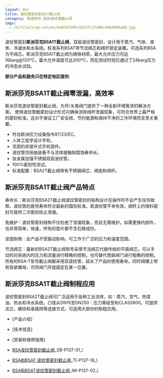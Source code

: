 ```yaml
---
layout: doc
title: 波纹管密封BSA1T截止阀
category: 管道附件,密封波纹管截止阀
imgs:
  - /d/file/stop-valves/6a0397b05c91b27c37486cd46d968a88.jpg
---
```


波纹管密封**斯派莎克BSA1T截止阀**，双层波纹管密封，设计用于蒸汽、气体、液体、冷凝水和水系统。标准系列BSAT带节流阀芯和阀杆锁定装置。可选系列BSA为平阀芯。斯派莎克BSA1T截止阀为铸铁材质，最大允许压力可达16barg@120℃，最大允许温度可达300℃，而在测试时则已通过了24barg压力的冷态水试验。

**部分产品和服务只在特定地区提供.**

## 斯派莎克BSA1T截止阀零泄漏，高效率

斯派莎克波纹管密封截止阀，为开/关类阀门提供了一种全新环境需求的解决方案。 使用波纹管截密封设计形式可确保消除阀杆泄漏现象，可符合世界上最严格的密封标准。这对于保证工厂安全阀，节约能源和保持干净的工作环境而言至关重要。

- 符合欧洲压力设备指令97/23/EC。
- 人体工程学设计手轮。
- 坚固的非提升式手轮固件。
- 波纹管仿扭曲装备不与流体接触耐腐蚀寿命长。
- 钛金属加强不锈钢双层波纹管。
- 100%密封性测试。
- 标准配置：BSA2T截止阀带有不锈钢阀芯，阀座和阀杆。

## 斯派莎克BSA1T截止阀产品特点

寿命长：斯派莎克BSA2T截止阀波纹管密封的结构设计在操作时不会产生任何故障，波纹管的疲劳寿命符合最新的国际标准。若波纹管不幸失效，阀杆上的填料密封可提供二次密封防止泄漏。

免维护：波纹管密封结构不仅杜绝了泄漏现象，而且无需维护。如需更换内部件，也非常简单，快速，所有的垫片都不含石棉成份。

坚固耐用：此产品不受振动影响，可工作于广泛的压力和温度范围。

节流阀芯：最新的BSA2T截止阀型号采用节流阀芯代替传统的平面阀芯，可以手动的对系统内的压力和流量进行精略的控制，也可替代旁路阀门进行粗略的控制。所有的BSA-T型号截止阀都采用双波纹管，延长了产品的使用寿命。同时阀帽上带有锁紧螺母，可将阀门开度固定在某一位置。

## 斯派莎克BSA1T截止阀制程应用

波纹管密封BSA2T截止阀可广泛适用于各种工业流体，如：蒸汽、空气、热煤油、热水和冷水系统。口径从DN15至DN250：压力等级至和CLASS800。可提供法兰，螺纹和承插焊等连接方式，可适用大部份的制程应用。

- [产品介绍]
- [技术信息]
- [安装和维修指南]

- [BSA波纹管密封截止阀](https://assets.spiraxvalve.com/pdf/SB-P137-01-BSA波纹管密封截止阀.pdf)\_SB-P137-01\_\

- [BSA和BSAT 波纹管密封截止阀](https://assets.spiraxvalve.com/pdf/TI-P137-18-BSA和BSAT%20波纹管密封截止阀.pdf)\_TI-P137-18\_\

- [BSA和BSAT波纹管密封截止阀](https://assets.spiraxvalve.com/pdf/IM-P137-02-BSA和BSAT波纹管密封截止阀.pdf)\_IM-P137-02\_\
